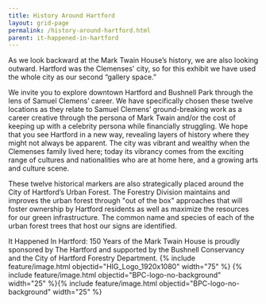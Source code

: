 ```yaml
---
title: History Around Hartford
layout: grid-page
permalink: /history-around-hartford.html
parent: it-happened-in-hartford
---
```

As we look backward at the Mark Twain House’s history, we are also looking outward. Hartford was the Clemenses' city, so for this exhibit we have used the whole city as our second “gallery space.” 

We invite you to explore downtown Hartford and Bushnell Park through the lens of Samuel Clemens’ career. We have specifically chosen these twelve locations as they relate to Samuel Clemens’ ground-breaking work as a career creative through the persona of Mark Twain and/or the cost of keeping up with a celebrity persona while financially struggling. We hope that you see Hartford in a new way, revealing layers of history where they might not always be apparent. The city was vibrant and wealthy when the Clemenses family lived here; today its vibrancy comes from the exciting range of cultures and nationalities who are at home here, and a growing arts and culture scene.

These twelve historical markers are also strategically placed around the City of Hartford’s Urban Forest. The Forestry Division maintains and improves the urban forest through "out of the box" approaches that will foster ownership by Hartford residents as well as maximize the resources for our green infrastructure. The common name and species of each of the urban forest trees that host our signs are identified. 

It Happened In Hartford: 150 Years of the Mark Twain House is proudly sponsored by The Hartford and supported by the Bushnell Conservancy and the City of Hartford Forestry Department.
{% include feature/image.html objectid="HIG_Logo_1920x1080" width="75" %}
{% include feature/image.html objectid="BPC-logo-no-background" width="25" %}{% include feature/image.html objectid="BPC-logo-no-background" width="25" %}
